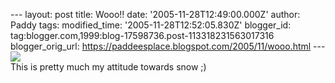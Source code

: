 \-\-- layout: post title: Wooo!! date: \'2005-11-28T12:49:00.000Z\'
author: Paddy tags: modified\_time: \'2005-11-28T12:52:05.830Z\'
blogger\_id: tag:blogger.com,1999:blog-17598736.post-113318231563017316
blogger\_orig\_url: https://paddeesplace.blogspot.com/2005/11/wooo.html
\-\--
[![](https://images.ucomics.com/comics/ga/2005/ga051128.gif)](https://images.ucomics.com/comics/ga/2005/ga051128.gif)\
This is pretty much my attitude towards snow ;)
